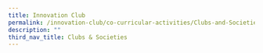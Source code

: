```yaml
---
title: Innovation Club
permalink: /innovation-club/co-curricular-activities/Clubs-and-Societies/permalink
description: ""
third_nav_title: Clubs & Societies
---
```

